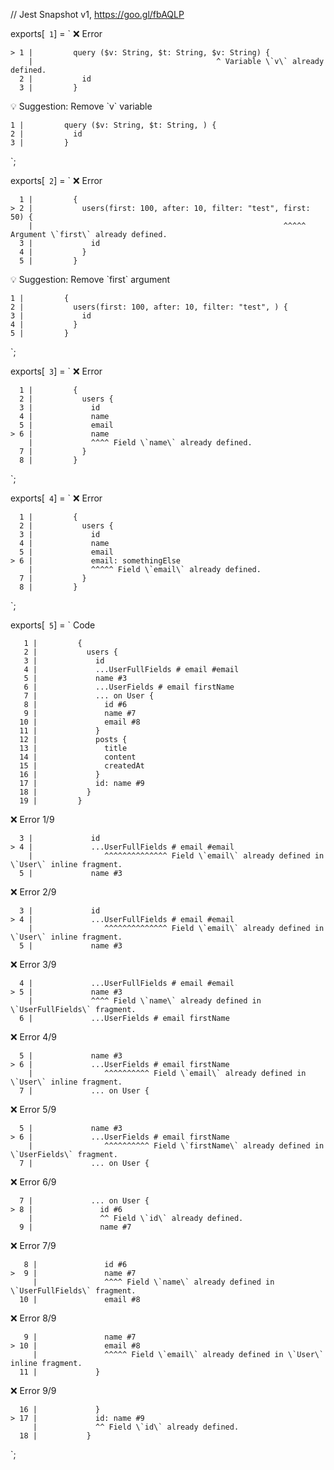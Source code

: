 // Jest Snapshot v1, https://goo.gl/fbAQLP

exports[` 1`] = `
❌ Error

    > 1 |         query ($v: String, $t: String, $v: String) {
        |                                         ^ Variable \`v\` already defined.
      2 |           id
      3 |         }

💡 Suggestion: Remove \`v\` variable

    1 |         query ($v: String, $t: String, ) {
    2 |           id
    3 |         }
`;

exports[` 2`] = `
❌ Error

      1 |         {
    > 2 |           users(first: 100, after: 10, filter: "test", first: 50) {
        |                                                        ^^^^^ Argument \`first\` already defined.
      3 |             id
      4 |           }
      5 |         }

💡 Suggestion: Remove \`first\` argument

    1 |         {
    2 |           users(first: 100, after: 10, filter: "test", ) {
    3 |             id
    4 |           }
    5 |         }
`;

exports[` 3`] = `
❌ Error

      1 |         {
      2 |           users {
      3 |             id
      4 |             name
      5 |             email
    > 6 |             name
        |             ^^^^ Field \`name\` already defined.
      7 |           }
      8 |         }
`;

exports[` 4`] = `
❌ Error

      1 |         {
      2 |           users {
      3 |             id
      4 |             name
      5 |             email
    > 6 |             email: somethingElse
        |             ^^^^^ Field \`email\` already defined.
      7 |           }
      8 |         }
`;

exports[` 5`] = `
Code

       1 |         {
       2 |           users {
       3 |             id
       4 |             ...UserFullFields # email #email
       5 |             name #3
       6 |             ...UserFields # email firstName
       7 |             ... on User {
       8 |               id #6
       9 |               name #7
      10 |               email #8
      11 |             }
      12 |             posts {
      13 |               title
      14 |               content
      15 |               createdAt
      16 |             }
      17 |             id: name #9
      18 |           }
      19 |         }

❌ Error 1/9

      3 |             id
    > 4 |             ...UserFullFields # email #email
        |                ^^^^^^^^^^^^^^ Field \`email\` already defined in \`User\` inline fragment.
      5 |             name #3

❌ Error 2/9

      3 |             id
    > 4 |             ...UserFullFields # email #email
        |                ^^^^^^^^^^^^^^ Field \`email\` already defined in \`User\` inline fragment.
      5 |             name #3

❌ Error 3/9

      4 |             ...UserFullFields # email #email
    > 5 |             name #3
        |             ^^^^ Field \`name\` already defined in \`UserFullFields\` fragment.
      6 |             ...UserFields # email firstName

❌ Error 4/9

      5 |             name #3
    > 6 |             ...UserFields # email firstName
        |                ^^^^^^^^^^ Field \`email\` already defined in \`User\` inline fragment.
      7 |             ... on User {

❌ Error 5/9

      5 |             name #3
    > 6 |             ...UserFields # email firstName
        |                ^^^^^^^^^^ Field \`firstName\` already defined in \`UserFields\` fragment.
      7 |             ... on User {

❌ Error 6/9

      7 |             ... on User {
    > 8 |               id #6
        |               ^^ Field \`id\` already defined.
      9 |               name #7

❌ Error 7/9

       8 |               id #6
    >  9 |               name #7
         |               ^^^^ Field \`name\` already defined in \`UserFullFields\` fragment.
      10 |               email #8

❌ Error 8/9

       9 |               name #7
    > 10 |               email #8
         |               ^^^^^ Field \`email\` already defined in \`User\` inline fragment.
      11 |             }

❌ Error 9/9

      16 |             }
    > 17 |             id: name #9
         |             ^^ Field \`id\` already defined.
      18 |           }
`;
